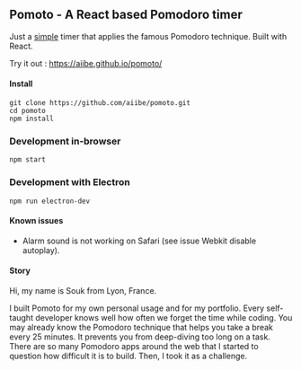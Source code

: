 ## Pomoto - A React based Pomodoro timer

Just a <u>simple</u> timer that applies the famous Pomodoro technique.
Built with React.

Try it out : https://aiibe.github.io/pomoto/

#### Install

```
git clone https://github.com/aiibe/pomoto.git
cd pomoto
npm install
```

### Development in-browser

```
npm start
```

### Development with Electron

```
npm run electron-dev
```

#### Known issues

- Alarm sound is not working on Safari (see issue Webkit disable autoplay).

#### Story

Hi, my name is Souk from Lyon, France.

I built Pomoto for my own personal usage and for my portfolio.
Every self-taught developer knows well how often we forget the time while coding.
You may already know the Pomodoro technique that helps you take a break every 25 minutes. It prevents you from deep-diving too long on a task.
There are so many Pomodoro apps around the web that I started to question how difficult it is to build. Then, I took it as a challenge.
